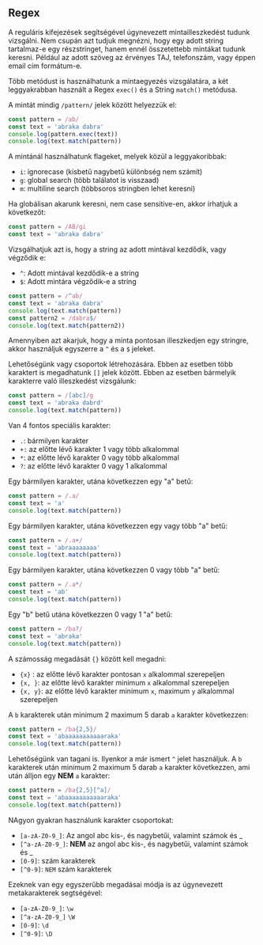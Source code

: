 ## Regex

A reguláris kifejezések segítségével úgynevezett mintailleszkedést tudunk vizsgálni.
Nem csupán azt tudjuk megnézni, hogy egy adott string tartalmaz-e egy részstringet, hanem ennél összetettebb mintákat tudunk keresni. Például az adott szöveg az érvényes TAJ, telefonszám, vagy éppen email cím formátum-e.

Több metódust is használhatunk a mintaegyezés vizsgálatára, a két leggyakrabban használt a Regex `exec()` és a String `match()` metódusa.

A mintát mindig `/pattern/` jelek között helyezzük el:

```js
const pattern = /ab/
const text = 'abraka dabra'
console.log(pattern.exec(text))
console.log(text.match(pattern))
```

A mintánál használhatunk flageket, melyek közül a leggyakoribbak:

- `i`: ignorecase (kisbetű nagybetű különbség nem számít)
- `g`: global search (több találatot is visszaad)
- `m`: multiline search (többsoros stringben lehet keresni)

Ha globálisan akarunk keresni, nem case sensitive-en, akkor írhatjuk a következőt:

```js
const pattern = /AB/gi
const text = 'abraka dabra'
```

Vizsgálhatjuk azt is, hogy a string az adott mintával kezdődik, vagy végződik e:

- `^`: Adott mintával kezdődik-e a string
- `$`: Adott mintára végződik-e a string

```js
const pattern = /^ab/
const text = 'abraka dabra'
console.log(text.match(pattern))
const pattern2 = /dabra$/
console.log(text.match(pattern2))
```

Amennyiben azt akarjuk, hogy a minta pontosan illeszkedjen egy stringre, akkor használjuk egyszerre a `^` és a `$` jeleket.

Lehetőségünk vagy csoportok létrehozására. Ebben az esetben több karaktert is megadhatunk `[]` jelek között. Ebben az esetben bármelyik karakterre való illeszkedést vizsgálunk:

```js
const pattern = /[abc]/g
const text = 'abraka dabrd'
console.log(text.match(pattern))
```

Van 4 fontos speciális karakter:

- `.`: bármilyen karakter
- `+:` az előtte lévő karakter 1 vagy több alkalommal
- `*`: az előtte lévő karakter 0 vagy több alkalommal
- `?`: az előtte lévő karakter 0 vagy 1 alkalommal

Egy bármilyen karakter, utána következzen egy "a" betű:

```js
const pattern = /.a/
const text = 'a'
console.log(text.match(pattern))
```

Egy bármilyen karakter, utána következzen egy vagy több "a" betű:

```js
const pattern = /.a+/
const text = 'abraaaaaaaa'
console.log(text.match(pattern))
```

Egy bármilyen karakter, utána következzen 0 vagy több "a" betű:

```js
const pattern = /.a*/
const text = 'ab'
console.log(text.match(pattern))
```

Egy "b" betű utána következzen 0 vagy 1 "a" betű:

```js
const pattern = /ba?/
const text = 'abraka'
console.log(text.match(pattern))
```

A számosság megadását `{}` között kell megadni:

- `{x}` : az előtte lévő karakter pontosan `x` alkalommal szerepeljen
- `{x, }`: az előtte lévő karakter minimum `x` alkalommal szerepeljen
- `{x, y}`: az előtte lévő karakter minimum `x`, maximum `y` alkalommal szerepeljen

A `b` karakterek után minimum 2 maximum 5 darab `a` karakter következzen:

```js
const pattern = /ba{2,5}/
const text = 'abaaaaaaaaaaaraka'
console.log(text.match(pattern))
```

Lehetőségünk van tagani is. Ilyenkor a már ismert `^` jelet használjuk.
A `b` karakterek után minimum 2 maximum 5 darab `a` karakter következzen, ami után álljon egy **NEM** `a` karakter:

```js
const pattern = /ba{2,5}[^a]/
const text = 'abaaaaaaaaaaaraka'
console.log(text.match(pattern))
```

NAgyon gyakran használunk karakter csoportokat:

- `[a-zA-Z0-9_]`: Az angol abc kis-, és nagybetűi, valamint számok és \_
- `[^a-zA-Z0-9_]`: **NEM** az angol abc kis-, és nagybetűi, valamint számok és \_
- `[0-9]`: szám karakterek
- `[^0-9]`: `NEM` szám karakterek

Ezeknek van egy egyszerűbb megadásai módja is az úgynevezett metakarakterek segtségével:

- `[a-zA-Z0-9_]`: `\w`
- `[^a-zA-Z0-9_]` `\W`
- `[0-9]`: `\d`
- `[^0-9]`: `\D`
